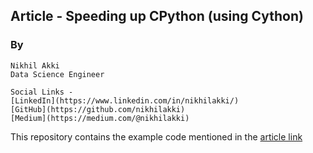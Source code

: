 ## Article - Speeding up CPython (using Cython)

### By
    Nikhil Akki
    Data Science Engineer

    Social Links -
    [LinkedIn](https://www.linkedin.com/in/nikhilakki/)
    [GitHub](https://github.com/nikhilakki)
    [Medium](https://medium.com/@nikhilakki)

This repository contains the example code mentioned in the [article link]()

